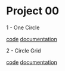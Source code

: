 # Project 00

1 - One Circle

[code](sketch_00_1_OneCircle/sketch_00_1_OneCircle.pde)
[documentation](sketch_00_1_OneCircle/1-OneCircle-Documentation.png)

2 - Circle Grid

[code](sketch_00_2_Grid/sketch_00_2_Grid.pde)
[documentation](sketch_00_2_Grid/2-CircleGrid-Documentation.png)

